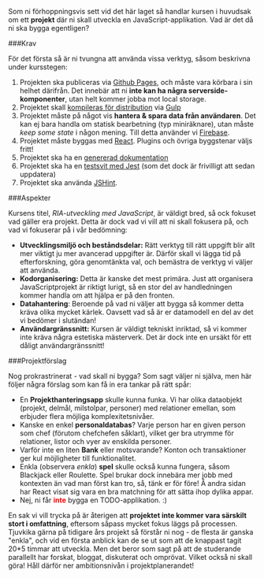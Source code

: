 Som ni förhoppningsvis sett vid det här laget så handlar kursen i huvudsak om ett **projekt** där ni skall utveckla en JavaScript-applikation. Vad är det då ni ska bygga egentligen?

###Krav

För det första så är ni tvungna att använda vissa verktyg, såsom beskrivna under kursstegen:

1.   Projekten ska publiceras via [Github Pages](../git-github), och måste vara körbara i sin helhet därifrån. Det innebär att ni **inte kan ha några serverside-komponenter**, utan helt kommer jobba mot local storage.
2.   Projektet skall [kompileras för distribution](../bygg) via [Gulp](../gulp)
3.   Projektet måste på något vis **hantera &amp; spara data från användaren**. Det kan ej bara handla om statisk bearbetning (typ miniräknare), utan måste *keep some state* i någon mening. Till detta använder vi [Firebase](firebase).
4.   Projektet måste byggas med [React](../react). Plugins och övriga byggstenar väljs fritt!
5.   Projektet ska ha en [genererad dokumentation](../dokumentation)
6.   Projektet ska ha en [testsvit med Jest](../jest) (som det dock är frivilligt att sedan uppdatera)
7.   Projektet ska använda [JSHint](../jshint).


###Aspekter

Kursens titel, *RIA-utveckling med JavaScript*, är väldigt bred, så ock fokuset vad gäller era projekt. Detta är dock vad vi vill att ni skall fokusera på, och vad vi fokuserar på i vår bedömning:

*    **Utvecklingsmiljö och beståndsdelar:** Rätt verktyg till rätt uppgift blir allt mer viktigt ju mer avancerad uppgifter är. Därför skall vi lägga tid på efterforskning, göra genomtänkta val, och bemästra de verktyg vi väljer att använda.
*    **Kodorganisering:** Detta är kanske det mest primära. Just att organisera JavaScriptprojekt är riktigt lurigt, så en stor del av handledningen kommer handla om att hjälpa er på den fronten.
*    **Datahantering**: Beroende på vad ni väljer att bygga så kommer detta kräva olika mycket kärlek. Oavsett vad så är er datamodell en del av det vi bedömer i slutändan!
*    **Användargränssnitt:** Kursen är väldigt tekniskt inriktad, så vi kommer inte kräva några estetiska mästerverk. Det är dock inte en ursäkt för ett dåligt användargränssnitt!


###Projektförslag

Nog prokrastrinerat - vad skall ni bygga? Som sagt väljer ni själva, men här följer några förslag som kan få in era tankar på rätt spår:

*    En **Projekthanteringsapp** skulle kunna funka. Vi har olika dataobjekt (projekt, delmål, milstolpar, personer) med relationer emellan, som erbjuder flera möjliga komplexitetsnivåer.
*    Kanske en enkel **personaldatabas**? Varje person har en given person som chef (förutom chefchefen såklart), vilket ger bra utrymme för relationer, listor och vyer av enskilda personer.
*    Varför inte en liten **Bank** eller motsvarande? Konton och transaktioner ger kul möjligheter till funktionalitet.
*    Enkla (observera *enkla*) **spel** skulle också kunna fungera, såsom Blackjack eller Roulette. Spel brukar dock innebära mer jobb med kontexten än vad man först kan tro, så, tänk er för före! Å andra sidan har React visat sig vara en bra matchning för att sätta ihop dylika appar.
*    Nej, ni får **<span style='color:red;'>inte</span>** bygga en TODO-applikation. :)

En sak vi vill trycka på är återigen att **projektet inte kommer vara särskilt stort i omfattning**, eftersom såpass mycket fokus läggs på processen. Tjuvkika gärna på tidigare års projekt så förstår ni nog - de flesta är ganska "enkla", och vid en första anblick kan de se ut som att de knappast tagit 20*5 timmar att utveckla. Men det beror som sagt på att de studerande parallellt har forskat, bloggat, diskuterat och omprövat. Vilket också ni skall göra! Håll därför ner ambitionsnivån i projektplanerandet!
